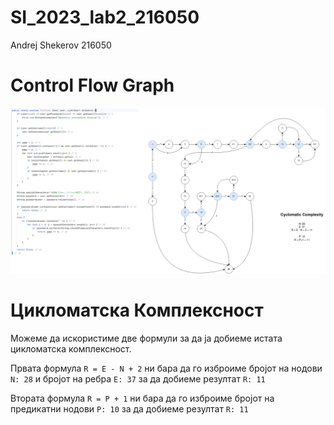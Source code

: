 # SI_2023_lab2_216050
Andrej Shekerov 216050

# Control Flow Graph
![Control Flow Graph.png](Control%20Flow%20Graph.png)

# Цикломатска Комплексност
Можеме да искористиме две формули за да ја добиеме истата цикломатска комплексност.

Првата формула `R = E - N + 2` ни бара да го изброиме бројот на нодови `N: 28` и бројот на ребра `E: 37` за да добиеме резултат `R: 11`

Втората формула `R = P + 1` ни бара да го изброиме бројот на предикатни нодови `P: 10` за да добиеме резултат `R: 11`

